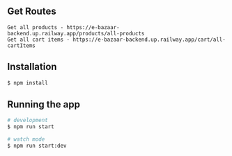 ## Get Routes

```
Get all products - https://e-bazaar-backend.up.railway.app/products/all-products
Get all cart items - https://e-bazaar-backend.up.railway.app/cart/all-cartItems
```

## Installation

```bash
$ npm install
```

## Running the app

```bash
# development
$ npm run start

# watch mode
$ npm run start:dev

```
